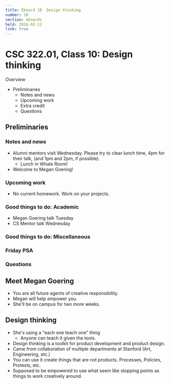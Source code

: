 ```yaml
---
title: Eboard 10  Design thinking
number: 10
section: eboards
held: 2018-02-12
link: true
---
```

CSC 322.01, Class 10:  Design thinking
======================================

_Overview_

* Preliminaries
    * Notes and news
    * Upcoming work
    * Extra credit
    * Questions

Preliminaries
-------------

### Notes and news

* Alumni mentors visit Wednesday.  Please try to clear lunch time,
  4pm for their talk, (and 1pm and 2pm, if possible).
    * Lunch in Whale Room!
* Welcome to Megan Goering!

### Upcoming work

* No current homework.  Work on your projects.

### Good things to do: Academic

* Megan Goering talk Tuesday
* CS Mentor talk Wednesday

### Good things to do: Miscellaneous

### Friday PSA

### Questions

Meet Megan Goering
------------------

* You are all future agents of creative responsibility.
* Megan will help empower you.
* She'll be on campus for two more weeks.

Design thinking
---------------

* She's using a "each one teach one" thing
    * Anyone can teach it given the tools.
* Design thinking is a toolkit for product development and product
  design.  
* Came from collaboration of multiple departments at Stanford (Art,
  Engineering, etc.)
* You can use it create things that are not products.  Processes,
  Policies, Protests, etc.
* Supposed to be empowered to use what seem like stopping points as
  things to work creatively around.
